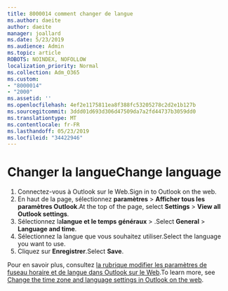 ```yaml
---
title: 8000014 comment changer de langue
ms.author: daeite
author: daeite
manager: joallard
ms.date: 5/23/2019
ms.audience: Admin
ms.topic: article
ROBOTS: NOINDEX, NOFOLLOW
localization_priority: Normal
ms.collection: Adm_O365
ms.custom:
- "8000014"
- "2000"
ms.assetid: ''
ms.openlocfilehash: 4ef2e1175811ea8f388fc53205278c2d2e1b127b
ms.sourcegitcommit: 3ddd01d693d306d47509da7a2fd44737b3059dd0
ms.translationtype: MT
ms.contentlocale: fr-FR
ms.lasthandoff: 05/23/2019
ms.locfileid: "34422946"
---
```

# <a name="change-language"></a><span data-ttu-id="3153c-102">Changer la langue</span><span class="sxs-lookup"><span data-stu-id="3153c-102">Change language</span></span>

1.    <span data-ttu-id="3153c-103">Connectez-vous à Outlook sur le Web.</span><span class="sxs-lookup"><span data-stu-id="3153c-103">Sign in to Outlook on the web.</span></span>
2. <span data-ttu-id="3153c-104">En haut de la page, sélectionnez **paramètres** > **Afficher tous les paramètres Outlook**.</span><span class="sxs-lookup"><span data-stu-id="3153c-104">At the top of the page, select **Settings** > **View all Outlook settings**.</span></span>
3. <span data-ttu-id="3153c-105">Sélectionnez la**langue et le temps** **généraux** > .</span><span class="sxs-lookup"><span data-stu-id="3153c-105">Select **General** > **Language and time**.</span></span>
4. <span data-ttu-id="3153c-106">Sélectionnez la langue que vous souhaitez utiliser.</span><span class="sxs-lookup"><span data-stu-id="3153c-106">Select the language you want to use.</span></span>
5. <span data-ttu-id="3153c-107">Cliquez sur **Enregistrer**.</span><span class="sxs-lookup"><span data-stu-id="3153c-107">Select **Save**.</span></span>
 
<span data-ttu-id="3153c-108">Pour en savoir plus, consultez [la rubrique modifier les paramètres de fuseau horaire et de langue dans Outlook sur le Web](https://support.office.com/article/65239869-12e7-4a9d-bca1-76b0ad7ce273).</span><span class="sxs-lookup"><span data-stu-id="3153c-108">To learn more, see [Change the time zone and language settings in Outlook on the web](https://support.office.com/article/65239869-12e7-4a9d-bca1-76b0ad7ce273).</span></span>

